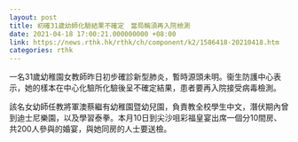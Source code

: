 ```yaml
---
layout: post
title: 初確31歲幼師化驗結果不確定　當局稱須再入院檢測
date: 2021-04-18 17:00:21.000000000 +08:00
link: https://news.rthk.hk/rthk/ch/component/k2/1586418-20210418.htm
categories: rthk
---
```


一名31歲幼稚園女教師昨日初步確診新型肺炎，暫時源頭未明。衞生防護中心表示，她的樣本在中心化驗所化驗後呈不確定結果，患者要再入院接受病毒檢測。

該名女幼師任教將軍澳蔡繼有幼稚園暨幼兒園，負責教全校學生中文，潛伏期內曾到迪士尼樂園，以及學習泰拳。本月10日到尖沙咀彩福皇宴出席一個分10間房、共200人參與的婚宴，與她同房的人士要送檢。
